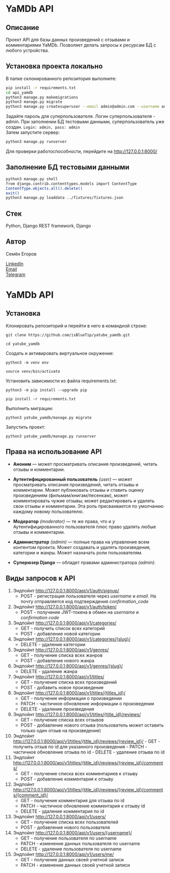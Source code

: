 # YaMDb API

## Описание

Проект API для базы данных произведений с отзывами и комментариями YaMDb. Позволяет делать запросы к ресурсам БД с любого устройства.

## Установка проекта локально

В папке склонированного репозитория выполните:

```bash
pip install -r requirements.txt 
cd api_yamdb
python3 manage.py makemigrations
python3 manage.py migrate
python3 manage.py createsuperuser --email admin@admin.com --username admin -v 3
```
Задайте пароль для суперпользователя. Логин суперпользователя - admin. При заполнении БД тестовыми данными, суперпользователь уже создан. `Login: admin, pass: admin`  
Затем запустите сервер:
```Bash
python3 manage.py runserver
```
Для проверки работоспособности, перейдите на http://127.0.0.1:8000/


## Заполнение БД тестовыми данными

```bash
python3 manage.py shell
from django.contrib.contenttypes.models import ContentType
ContentType.objects.all().delete()
exit()
python3 manage.py loaddata ../fixtures/fixtures.json
```

## Стек

Python, Django REST framework, Django

## Автор

Семён Егоров

[LinkedIn](https://www.linkedin.com/in/simonegorov/)  
[Email](rhinorofl@gmail.com)  
[Telegram](https://t.me/SamePersoon)












# YaMDb API

## Установка

Клонировать репозиторий и перейти в него в командной строке:
```
git clone https://github.com/isBlueTip/yatube_yamdb.git
```

```
cd yatube_yamdb
```

Создать и активировать виртуальное окружение:

```
python3 -m venv env
```

```
source venv/bin/activate
```

Установить зависимости из файла requirements.txt:

```
python3 -m pip install --upgrade pip
```

```
pip install -r requirements.txt
```

Выполнить миграции:

```
python3 yatube_yamdb/manage.py migrate
```

Запустить проект:

```
python3 yatube_yamdb/manage.py runserver
```

## Права на использование API

- **Аноним** — может просматривать описания произведений, читать отзывы и комментарии.

- **Аутентифицированный пользователь** *(user)* — может просматривать описания произведений, читать отзывы и комментарии. Может публиковать отзывы и ставить оценку произведениям (фильмам/книгам/песенкам), может комментировать чужие отзывы; может редактировать и удалять свои отзывы и комментарии. Эта роль присваивается по умолчанию каждому новому пользователю.

- **Модератор** *(moderator)* — те же права, что и у Аутентифицированного пользователя плюс право удалять любые отзывы и комментарии.
- **Администратор** *(admin)* — полные права на управление всем контентом проекта. Может создавать и удалять произведения, категории и жанры. Может назначать роли пользователям.
- **Суперюзер Django** — обладет правами администратора *(admin)*.

## Виды запросов к API

1. Эндпойнт http://127.0.0.1:8000/api/v1/auth/signup/
    - POST - регистрация пользователя через *username* и *email*. На почту отправляется код подтверждения *confirmation_code*
2. Эндпойнт http://127.0.0.1:8000/api/v1/auth/token/
    - POST - получение JWT-токена в обмен на *username* и *confirmation code*
3. Эндпойнт http://127.0.0.1:8000/api/v1/categories/
    - GET - получить список всех категорий
    - POST - добавление новой категории
4. Эндпойнт http://127.0.0.1:8000/api/v1/categories/{slug}/
    - DELETE - удаление категории
5. Эндпойнт http://127.0.0.1:8000/api/v1/genres/
    - GET - получение списка всех жанров
    - POST - добавление нового жанра
6. Эндпойнт http://127.0.0.1:8000/api/v1/genres/{slug}/
    - DELETE - удаление жанра
7. Эндпойнт http://127.0.0.1:8000/api/v1/titles/
    - GET - получение списка всех произведений
    - POST - добавить новое произведение
8. Эндпойнт http://127.0.0.1:8000/api/v1/titles/{titles_id}/
    - GET - получение информации о произведении
    - PATCH - частичное обновление информации о произведении
    - DELETE - удаление произведения
9.  Эндпойнт http://127.0.0.1:8000/api/v1/titles/{title_id}/reviews/
    - GET - получение списка всех отзывов
    - POST - добавление нового отзыва (пользователь может оставить только один отзыв на произведение)
10.  Эндпойнт http://127.0.0.1:8000/api/v1/titles/{title_id}/reviews/{review_id}/
    - GET - получить отзыв по id для указанного произведения
    - PATCH - частичное обновление отзыва по id
    - DELETE - удаление отзыва по id
11. Эндпойнт http://127.0.0.1:8000/api/v1/titles/{title_id}/reviews/{review_id}/comments/
    - GET - получение списка всех комментариев к отзыву
    - POST - добавление комментария к отзыву
12. Эндпойнт http://127.0.0.1:8000/api/v1/titles/{title_id}/reviews/{review_id}/comments/{comment_id}/
    - GET - получение комментария для отзыва по id
    - PATCH - частичное обновление комментария к отзыву id
    - DELETE - удаление комментария по id
13. Эндпойнт http://127.0.0.1:8000/api/v1/users/
    - GET - получение списка всех пользователей
    - POST - добавление нового пользователя
14. Эндпойнт http://127.0.0.1:8000/api/v1/users/{username}/
    - GET - получение пользователя по username
    - PATCH - изменение данных пользователя по username
    - DELETE - удаление пользователя по username
15. Эндпойнт http://127.0.0.1:8000/api/v1/users/me/
    - GET - получение данных своей учетной записи
    - PATCH - изменение данных своей учетной записи